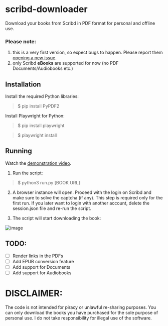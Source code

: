 # scribd-downloader
Download your books from Scribd in PDF format for personal and offline use.

### Please note:
1) this is a very first version, so expect bugs to happen. Please report them [opening a new issue](https://github.com/evmer/scribd-downloader/issues).
2) only Scribd **eBooks** are supported for now (no PDF Documents/Audiobooks etc.)

## Installation

Install the required Python libraries:

  >$ pip install PyPDF2

Install Playwright for Python:
  
  >$ pip install playwright
  
  >$ playwright install

## Running

Watch the [demonstration video](https://youtu.be/sbMb_EOFNTA).

1) Run the script:

>$ python3 run.py [BOOK URL]

2) A browser instance will open. Proceed with the login on Scribd and make sure to solve the captcha (if any). This step is required only for the first run. If you later want to login with another account, delete the session.json file and re-run the script.

3) The script will start downloading the book:

![image](https://user-images.githubusercontent.com/10036897/208117827-afc6087e-fc76-4bca-8138-be839113d666.png)

## TODO:
- [ ] Render links in the PDFs
- [ ] Add EPUB conversion feature
- [ ] Add support for Documents
- [ ] Add support for Audiobooks

# DISCLAIMER:
The code is not intended for piracy or unlawful re-sharing purposes. You can only download the books you have purchased for the sole purpose of personal use. I do not take responsibility for illegal use of the software.
